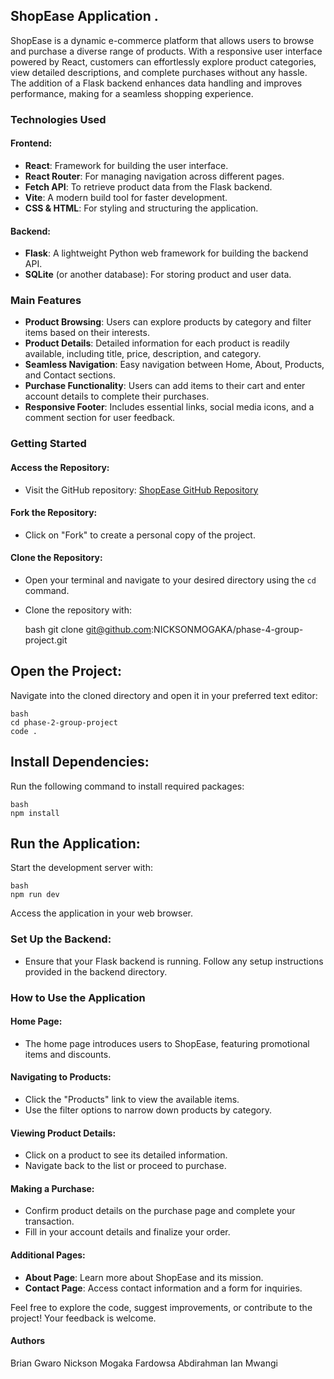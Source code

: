## ShopEase Application .

ShopEase is a dynamic e-commerce platform that allows users to browse and purchase a diverse range of products. With a responsive user interface powered by React, customers can effortlessly explore product categories, view detailed descriptions, and complete purchases without any hassle. The addition of a Flask backend enhances data handling and improves performance, making for a seamless shopping experience.

### Technologies Used


#### Frontend:
- **React**: Framework for building the user interface.
- **React Router**: For managing navigation across different pages.
- **Fetch API**: To retrieve product data from the Flask backend.
- **Vite**: A modern build tool for faster development.
- **CSS & HTML**: For styling and structuring the application.

#### Backend:
- **Flask**: A lightweight Python web framework for building the backend API.
- **SQLite** (or another database): For storing product and user data.

### Main Features

- **Product Browsing**: Users can explore products by category and filter items based on their interests.
- **Product Details**:  Detailed information for each product is readily available, including title, price, description, and category.
- **Seamless Navigation**: Easy navigation between Home, About, Products, and Contact sections.
- **Purchase Functionality**: Users can add items to their cart and enter account details to complete their purchases.
- **Responsive Footer**: Includes essential links, social media icons, and a comment section for user feedback.

### Getting Started

#### Access the Repository:
- Visit the GitHub repository: [ShopEase GitHub Repository](https://github.com/NICKSONMOGAKA/phase-4-group-project)

#### Fork the Repository:
- Click on "Fork" to create a personal copy of the project.

#### Clone the Repository:
- Open your terminal and navigate to your desired directory using the `cd` command.
- Clone the repository with:

    bash
    git clone git@github.com:NICKSONMOGAKA/phase-4-group-project.git

## Open the Project:

Navigate into the cloned directory and open it in your preferred text editor:

    bash
    cd phase-2-group-project
    code .

## Install Dependencies:

Run the following command to install required packages:

    bash
    npm install

## Run the Application:

Start the development server with:

    bash
    npm run dev

Access the application in your web browser.

### Set Up the Backend:
- Ensure that your Flask backend is running. Follow any setup instructions provided in the backend directory.

### How to Use the Application

#### Home Page:
- The home page introduces users to ShopEase, featuring promotional items and discounts.


#### Navigating to Products:
- Click the "Products" link to view the available items.
- Use the filter options to narrow down products by category.

#### Viewing Product Details:
- Click on a product to see its detailed information.
- Navigate back to the list or proceed to purchase.

#### Making a Purchase:
- Confirm product details on the purchase page and complete your transaction.
- Fill in your account details and finalize your order.

#### Additional Pages:
- **About Page**: Learn more about ShopEase and its mission.
- **Contact Page**: Access contact information and a form for inquiries.

Feel free to explore the code, suggest improvements, or contribute to the project! Your feedback is welcome.

#### Authors
Brian Gwaro
Nickson Mogaka
Fardowsa Abdirahman
Ian Mwangi
